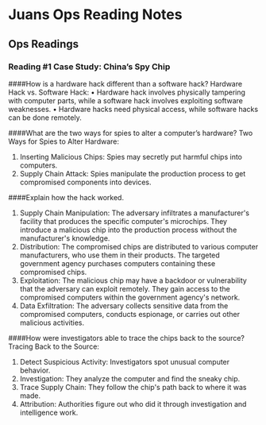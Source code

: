 # Juans Ops Reading Notes

## Ops Readings

### Reading #1 Case Study: China’s Spy Chip

####How is a hardware hack different than a software hack?
Hardware Hack vs. Software Hack:
•	Hardware hack involves physically tampering with computer parts, while a software hack involves exploiting software weaknesses.
•	Hardware hacks need physical access, while software hacks can be done remotely.

####What are the two ways for spies to alter a computer’s hardware?
Two Ways for Spies to Alter Hardware:
1.	Inserting Malicious Chips: Spies may secretly put harmful chips into computers.
2.	Supply Chain Attack: Spies manipulate the production process to get compromised components into devices.

####Explain how the hack worked.
1.	Supply Chain Manipulation: The adversary infiltrates a manufacturer's facility that produces the specific computer's microchips. They introduce a malicious chip into the production process without the manufacturer's knowledge.
2.	Distribution: The compromised chips are distributed to various computer manufacturers, who use them in their products. The targeted government agency purchases computers containing these compromised chips.
3.	Exploitation: The malicious chip may have a backdoor or vulnerability that the adversary can exploit remotely. They gain access to the compromised computers within the government agency's network.
4.	Data Exfiltration: The adversary collects sensitive data from the compromised computers, conducts espionage, or carries out other malicious activities.


####How were investigators able to trace the chips back to the source?
Tracing Back to the Source:
1.	Detect Suspicious Activity: Investigators spot unusual computer behavior.
2.	Investigation: They analyze the computer and find the sneaky chip.
3.	Trace Supply Chain: They follow the chip's path back to where it was made.
4.	Attribution: Authorities figure out who did it through investigation and intelligence work.
